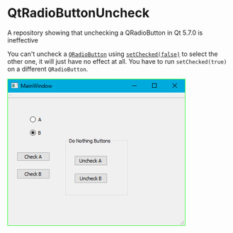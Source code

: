 # QtRadioButtonUncheck
A repository showing that unchecking a QRadioButton in Qt 5.7.0 is ineffective

You can't uncheck a [`QRadioButton`](https://doc.qt.io/archives/qt-5.7/qradiobutton.html) using [`setChecked(false)`](https://doc.qt.io/archives/qt-5.7/qabstractbutton.html#checked-prop) 
to select the other one, it will just have no effect at all. You have to run `setChecked(true)` on a different `QRadioButton`.

![A screenshot of the main window of this test project](Screenshot.png)
